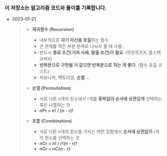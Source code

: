 ### **이 저장소는 알고리즘 코드와 풀이를 기록합니다.**

- 2023-01-21

  > - **재귀함수 (Recursion)**
  >   - 내부적으로 **자기 자신을 호출**하는 함수.
  >   - 큰 문제를 작은 부분 문제로 나눠서 풀 때 사용.
  >   - 반드시 **종료 조건(기저 사례, 탈출 조건)이 필요**. (무한루프X, 콜스텍오버X)
  >   - **반복문으로 구현될 거 같으면 반복문으로 하는 게  좋다.** (함수 호출 코스트)
  >   - 피보나치, 팩토리얼, **순열** ... 
  >
  > 
  >
  > - **순열 (Permutation)**
  >   - 서로 다른 n개의 원소에서 r개를 **중복없이 순서에 상관있게** 선택하는 혹은 나열하는 것
  >   - **nPr = n! / (n - r)!** 
  >
  > 
  >
  > - **조합 (Combination)**
  >   - 서로 다른 n개의 원소를 가지는 어떤 집합에서 **순서에 상관없이** r개의 원소를 선택하는 것
  >   - **nCr = n! / r!(n - r)!**
  >   - **nCr = nC(n - r)**
